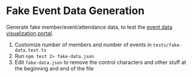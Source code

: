 # Fake Event Data Generation

Generate fake member/event/attendance data, to test the [event data visualization portal](https://github.com/acmucsd/sp-cerulean).

1. Customize number of members and number of events in `tests/fake-data.test.ts`
2. Run `npm test 2> fake-data.json`
3. Edit `fake-data.json` to remove the control characters and other stuff at the beginning and end of the file
